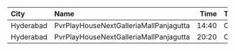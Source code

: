| City      | Name                                   |  Time | Type    | Price | Capacity | Booked |
| :-------- | :------------------------------------- | ----: | :------ | ----: | -------: | -----: |
| Hyderabad | PvrPlayHouseNextGalleriaMallPanjagutta | 14:40 | Classic |  150₹ |       54 |      6 |
| Hyderabad | PvrPlayHouseNextGalleriaMallPanjagutta | 20:20 | Classic |  150₹ |       54 |     54 |